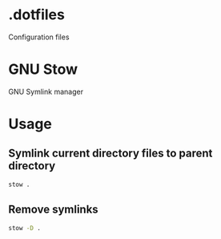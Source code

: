 # .dotfiles
Configuration files

# GNU Stow
GNU Symlink manager

# Usage
## Symlink current directory files to parent directory
```bash
stow .
```

## Remove symlinks
```bash
stow -D .
```
